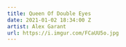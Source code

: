 ```yaml
---
title: Queen Of Double Eyes
date: 2021-01-02 18:34:00 Z
artist: Alex Garant
url: https://i.imgur.com/FCaUU5o.jpg
---
```


